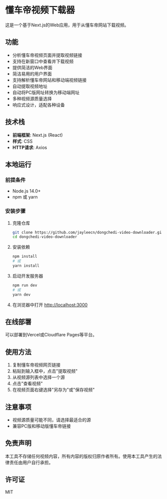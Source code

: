 # 懂车帝视频下载器

这是一个基于Next.js的Web应用，用于从懂车帝网站下载视频。

## 功能

- 分析懂车帝视频页面并提取视频链接
- 支持在新窗口中查看并下载视频
- 提供简洁的Web界面
- 简洁易用的用户界面
- 支持解析懂车帝网站和移动端视频链接
- 自动提取视频地址
- 自动将PC版网址转换为移动端网址
- 多种视频源质量选择
- 响应式设计，适配各种设备

## 技术栈

- **前端框架**: Next.js (React)
- **样式**: CSS
- **HTTP请求**: Axios

## 本地运行

### 前提条件

- Node.js 14.0+ 
- npm 或 yarn

### 安装步骤

1. 克隆仓库
   ```bash
   git clone https://github.com/jayleecn/dongchedi-video-downloader.git
   cd dongchedi-video-downloader
   ```

2. 安装依赖
   ```bash
   npm install
   # 或
   yarn install
   ```

3. 启动开发服务器
   ```bash
   npm run dev
   # 或
   yarn dev
   ```

4. 在浏览器中打开 [http://localhost:3000](http://localhost:3000)

## 在线部署

可以部署到Vercel或Cloudflare Pages等平台。

## 使用方法

1. 复制懂车帝视频网页链接
2. 粘贴到输入框中，点击"提取视频"
3. 从视频源列表中选择一个源
4. 点击"查看视频"
5. 在视频页面右键选择"另存为"或"保存视频"

## 注意事项

- 视频源质量可能不同，请选择最适合的源
- 兼容PC版和移动版懂车帝链接

## 免责声明

本工具不存储任何视频内容，所有内容的版权归原作者所有。使用本工具产生的法律责任由用户自行承担。

## 许可证

MIT
